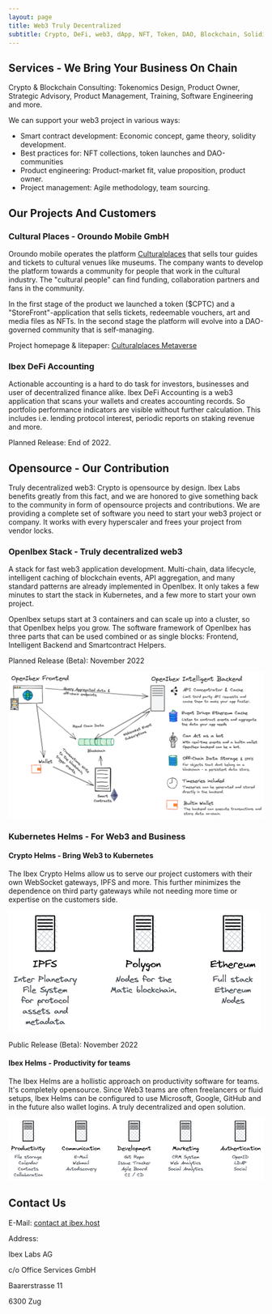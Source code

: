 ```yaml
---
layout: page
title: Web3 Truly Decentralized
subtitle: Crypto, DeFi, web3, dApp, NFT, Token, DAO, Blockchain, Solidity, EVM... Truly Decentralized.
---
```


## <a name="services"></a>Services - We Bring Your Business On Chain
Crypto & Blockchain Consulting: Tokenomics Design, Product Owner, Strategic Advisory, Product Management, Training, Software Engineering and more.

We can support your web3 project in various ways:

- Smart contract development: Economic concept, game theory, solidity development.
- Best practices for: NFT collections, token launches and DAO-communities
- Product engineering: Product-market fit, value proposition, product owner.
- Project management: Agile methodology, team sourcing.

## <a name="projects"></a>Our Projects And Customers

### Cultural Places - Oroundo Mobile GmbH
Oroundo mobile operates the platform [Culturalplaces](https://www.culturalplaces.com) that sells tour guides and tickets to cultural venues like museums. The company wants to develop the platform towards a community for people that work in the cultural industry. The "cultural people" can find funding, collaboration partners and fans in the community. 

In the first stage of the product we launched a token ($CPTC) and a "StoreFront"-application that sells tickets, redeemable vouchers, art and media files as NFTs. In the second stage the platform will evolve into a DAO-governed community that is self-managing.

Project homepage & litepaper: [Culturalplaces Metaverse](https://www.culturalplaces.com/metaverse)

### Ibex DeFi Accounting
Actionable accounting is a hard to do task for investors, businesses and user of decentralized finance alike. Ibex DeFi Accounting is a web3 application that scans your wallets and creates accounting records. So portfolio performance indicators are visible without further calculation. This includes i.e. lending protocol interest, periodic reports on staking revenue and more.

Planned Release: End of 2022.

## <a name="opensource"></a>Opensource - Our Contribution
Truly decentralized web3: Crypto is opensource by design. Ibex Labs benefits greatly from this fact, and we are honored to give something back to the community in form of opensource projects and contributions. We are providing a complete set of software you need to start your web3 project or company. It works with every hyperscaler and frees your project from vendor locks.

### OpenIbex Stack - Truly decentralized web3
A stack for fast web3 application development. Multi-chain, data lifecycle, intelligent caching of blockchain events, API aggregation, and many standard patterns are already implemented in OpenIbex. It only takes a few minutes to start the stack in Kubernetes, and a few more to start your own project.

OpenIbex setups start at 3 containers and can scale up into a cluster, so that OpenIbex helps you grow. The software framework of OpenIbex has three parts that can be used combined or as single blocks: Frontend, Intelligent Backend and Smartcontract Helpers.

Planned Release (Beta): November 2022

![OpenIbex Stack](assets/img/openibex-overview.png)

### Kubernetes Helms - For Web3 and Business
#### Crypto Helms - Bring Web3 to Kubernetes
The Ibex Crypto Helms allow us to serve our project customers with their own WebSocket gateways, IPFS and more. This further minimizes the dependence on third party gateways while not needing more time or expertise on the customers side.

![OpenIbex Stack](assets/img/ibex-k8s-crypto-stacks.png)

Public Release (Beta): November 2022

#### Ibex Helms - Productivity for teams
The Ibex Helms are a hollistic approach on productivity software for teams. It's completely opensource. Since Web3 teams are often freelancers or fluid setups, Ibex Helms can be configured to use Microsoft, Google, GitHub and in the future also wallet logins. A truly decentralized and open solution.

![OpenIbex Stack](assets/img/ibex-k8s-oss-stacks.png)

## <a name="contact"></a>Contact Us

E-Mail: [contact at ibex.host](mailto:contact@ibex.host)

Address:

Ibex Labs AG

c/o Office Services GmbH

Baarerstrasse 11

6300 Zug